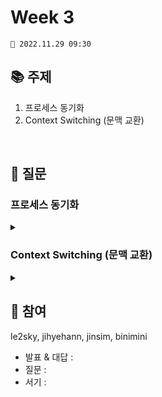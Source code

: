 # Week 3

```
📅 2022.11.29 09:30
```

## 📚 주제 
1. 프로세스 동기화
2. Context Switching (문맥 교환)

<br/>

## 📝 질문

### 프로세스 동기화
<details>
<summary></summary>
<div markdown="1">       
<br/>
  
</div>
</details>

### Context Switching (문맥 교환)
<details>
<summary></summary>
<div markdown="1">       
<br/>
  
</div>
</details>
    

## 👥 참여

le2sky, jihyehann, jinsim, binimini	

- 발표 & 대답 : 
- 질문 : 
- 서기 : 

